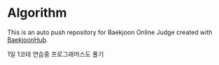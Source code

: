 # Algorithm
This is an auto push repository for Baekjoon Online Judge created with [BaekjoonHub](https://github.com/BaekjoonHub/BaekjoonHub).

1일 1코테 연습중
프로그래머스도 풀기
